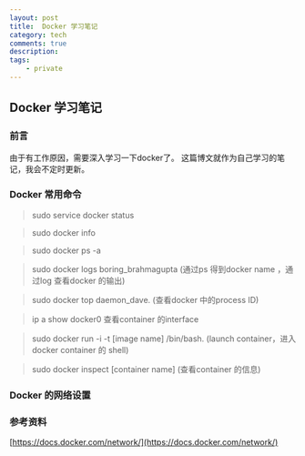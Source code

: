 ```yaml
---
layout: post
title:  Docker 学习笔记
category: tech 
comments: true
description: 
tags:
    - private 
---
```


## Docker 学习笔记


### 前言

由于有工作原因，需要深入学习一下docker了。 这篇博文就作为自己学习的笔记，我会不定时更新。



### Docker 常用命令

> sudo service docker status

> sudo docker info

> sudo docker ps -a

> sudo docker logs boring_brahmagupta  (通过ps 得到docker name ，通过log 查看docker 的输出)

> sudo docker top daemon_dave.  (查看docker 中的process ID)

> ip a show docker0                                   查看container 的interface

> sudo docker run -i -t [image name] /bin/bash.    (launch container，进入docker container 的 shell)

> sudo docker inspect [container name]                (查看container 的信息)



### Docker 的网络设置


### 参考资料

[https://docs.docker.com/network/](https://docs.docker.com/network/)

